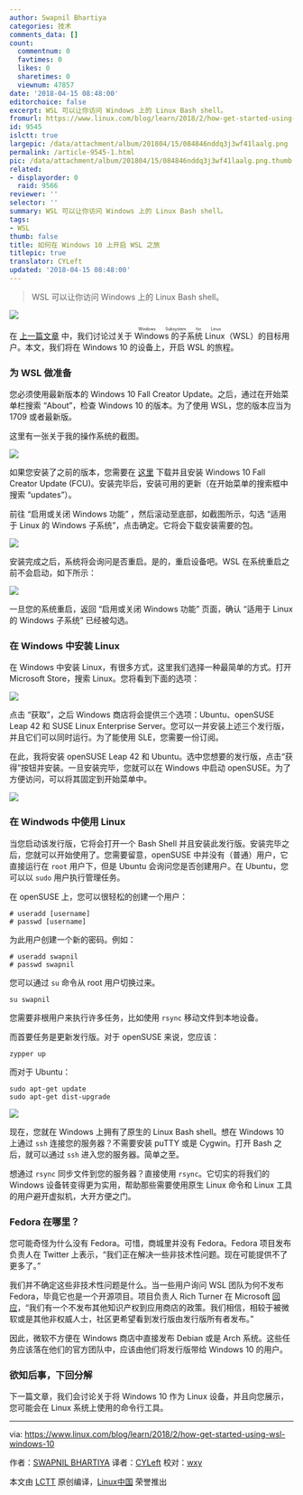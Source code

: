 ```yaml
---
author: Swapnil Bhartiya
categories: 技术
comments_data: []
count:
  commentnum: 0
  favtimes: 0
  likes: 0
  sharetimes: 0
  viewnum: 47857
date: '2018-04-15 08:48:00'
editorchoice: false
excerpt: WSL 可以让你访问 Windows 上的 Linux Bash shell。
fromurl: https://www.linux.com/blog/learn/2018/2/how-get-started-using-wsl-windows-10
id: 9545
islctt: true
largepic: /data/attachment/album/201804/15/084846nddq3j3wf41laalg.png
permalink: /article-9545-1.html
pic: /data/attachment/album/201804/15/084846nddq3j3wf41laalg.png.thumb.jpg
related:
- displayorder: 0
  raid: 9566
reviewer: ''
selector: ''
summary: WSL 可以让你访问 Windows 上的 Linux Bash shell。
tags:
- WSL
thumb: false
title: 如何在 Windows 10 上开启 WSL 之旅
titlepic: true
translator: CYLeft
updated: '2018-04-15 08:48:00'
---
```



> 
> WSL 可以让你访问 Windows 上的 Linux Bash shell。
> 
> 
> 


![](/data/attachment/album/201804/15/084846nddq3j3wf41laalg.png)


在 [上一篇文章](https://www.linux.com/blog/learn/2018/2/windows-subsystem-linux-bridge-between-two-platforms) 中，我们讨论过关于 <ruby> Windows 的子系统 Linux <rt>  Windows Subsystem for Linux </rt></ruby>（WSL）的目标用户。本文，我们将在 Windows 10 的设备上，开启 WSL 的旅程。


### 为 WSL 做准备


您必须使用最新版本的 Windows 10 Fall Creator Update。之后，通过在开始菜单栏搜索 “About”，检查 Windows 10 的版本。为了使用 WSL，您的版本应当为 1709 或者最新版。


这里有一张关于我的操作系统的截图。


![](/data/attachment/album/201804/15/085355b9rvx4vvhvhwhyhh.jpg)


如果您安装了之前的版本，您需要在 [这里](https://www.microsoft.com/en-us/software-download/windows10) 下载并且安装 Windows 10 Fall Creator Update (FCU)。安装完毕后，安装可用的更新（在开始菜单的搜索框中搜索 “updates”）。


前往 “启用或关闭 Windows 功能” ，然后滚动至底部，如截图所示，勾选 “适用于 Linux 的 Windows 子系统”，点击确定。它将会下载安装需要的包。


![](/data/attachment/album/201804/15/085420w3cu3ksa3drnb4cl.jpg)


安装完成之后，系统将会询问是否重启。是的，重启设备吧。WSL 在系统重启之前不会启动，如下所示：


![](/data/attachment/album/201804/15/085437iosdx56todxb3b6o.jpg)


一旦您的系统重启，返回 “启用或关闭 Windows 功能” 页面，确认 “适用于 Linux 的 Windows 子系统” 已经被勾选。


### 在 Windows 中安装 Linux


在 Windows 中安装 Linux，有很多方式，这里我们选择一种最简单的方式。打开 Microsoft Store，搜索 Linux。您将看到下面的选项：


![](/data/attachment/album/201804/15/085453cby1yydpjm1ydwcj.jpg)


点击 “获取”，之后 Windows 商店将会提供三个选项：Ubuntu、openSUSE Leap 42 和 SUSE Linux Enterprise Server。您可以一并安装上述三个发行版，并且它们可以同时运行。为了能使用 SLE，您需要一份订阅。


在此，我将安装 openSUSE Leap 42 和 Ubuntu。选中您想要的发行版，点击“获得”按钮并安装。一旦安装完毕，您就可以在 Windows 中启动 openSUSE。为了方便访问，可以将其固定到开始菜单中。


![](/data/attachment/album/201804/15/085513z22k2agbbv4kavkk.jpg)


### 在 Windwods 中使用 Linux


当您启动该发行版，它将会打开一个 Bash Shell 并且安装此发行版。安装完毕之后，您就可以开始使用了。您需要留意，openSUSE 中并没有（普通）用户，它直接运行在 `root` 用户下，但是 Ubuntu 会询问您是否创建用户。在 Ubuntu，您可以以 `sudo` 用户执行管理任务。


在 openSUSE 上，您可以很轻松的创建一个用户：



```
# useradd [username]
# passwd [username]

```

为此用户创建一个新的密码。例如：



```
# useradd swapnil
# passwd swapnil

```

您可以通过 `su` 命令从 root 用户切换过来。



```
su swapnil

```

您需要非根用户来执行许多任务，比如使用 `rsync` 移动文件到本地设备。


而首要任务是更新发行版。对于 openSUSE 来说，您应该：



```
zypper up

```

而对于 Ubuntu：



```
sudo apt-get update
sudo apt-get dist-upgrade

```

![](/data/attachment/album/201804/15/085551i9b63xt338wxg333.jpg)


现在，您就在 Windows 上拥有了原生的 Linux Bash shell。想在 Windows 10 上通过 `ssh` 连接您的服务器？不需要安装 puTTY 或是 Cygwin。打开 Bash 之后，就可以通过 `ssh` 进入您的服务器。简单之至。


想通过 `rsync` 同步文件到您的服务器？直接使用 `rsync`。它切实的将我们的 Windows 设备转变得更为实用，帮助那些需要使用原生 Linux 命令和 Linux 工具的用户避开虚拟机，大开方便之门。


### Fedora 在哪里？


您可能奇怪为什么没有 Fedora。可惜，商城里并没有 Fedora。Fedora 项目发布负责人在 Twitter 上表示，“我们正在解决一些非技术性问题。现在可能提供不了更多了。”


我们并不确定这些非技术性问题是什么。当一些用户询问 WSL 团队为何不发布 Fedora，毕竟它也是一个开源项目。项目负责人 Rich Turner 在 Microsoft [回应](https://github.com/Microsoft/WSL/issues/2584)，“我们有一个不发布其他知识产权到应用商店的政策。我们相信，相较于被微软或是其他非权威人士，社区更希望看到发行版由发行版所有者发布。”


因此，微软不方便在 Windows 商店中直接发布 Debian 或是 Arch 系统。这些任务应该落在他们的官方团队中，应该由他们将发行版带给 Windows 10 的用户。


### 欲知后事，下回分解


下一篇文章，我们会讨论关于将 Windows 10 作为 Linux 设备，并且向您展示，您可能会在 Linux 系统上使用的命令行工具。




---


via: <https://www.linux.com/blog/learn/2018/2/how-get-started-using-wsl-windows-10>


作者：[SWAPNIL BHARTIYA](https://www.linux.com/users/arnieswap) 译者：[CYLeft](https://github.com/CYLeft) 校对：[wxy](https://github.com/wxy)


本文由 [LCTT](https://github.com/LCTT/TranslateProject) 原创编译，[Linux中国](https://linux.cn/) 荣誉推出
